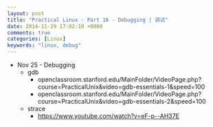 ```yaml
---
layout: post
title: "Practical Linux - Part 16 - Debugging | 调试"
date: 2014-11-29 17:02:10 +0000
comments: true
categories: [Linux]
keywords: "linux, debug"
---
```

- Nov 25 - Debugging
  - gdb
    - openclassroom.stanford.edu/MainFolder/VideoPage.php?course=PracticalUnix&video=gdb-essentials-1&speed=100
    - openclassroom.stanford.edu/MainFolder/VideoPage.php?course=PracticalUnix&video=gdb-essentials-2&speed=100
  - strace
    - https://www.youtube.com/watch?v=eF-p--AH37E